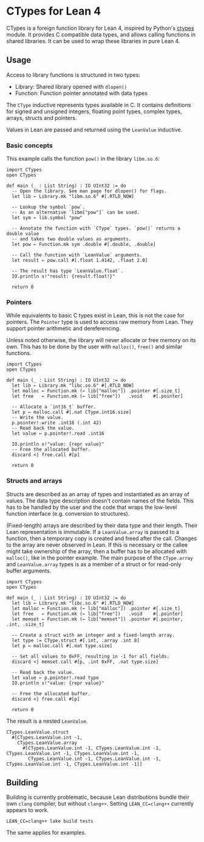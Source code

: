 # CTypes for Lean 4

CTypes is a foreign function library for Lean 4, inspired by Python's [ctypes](https://docs.python.org/3/library/ctypes.html) module.
It provides C compatible data types, and allows calling functions in shared libraries. It can be used to wrap these libraries in pure Lean 4.

## Usage

Access to library functions is structured in two types:

* Library: Shared library opened with `dlopen()`
* Function: Function pointer annotated with data types

The `CType` inductive represents types available in C.
It contains definitions for signed and unsigned integers, floating point types, complex types, arrays, structs and pointers.

Values in Lean are passed and returned using the `LeanValue` inductive.

### Basic concepts

This example calls the function `pow()` in the library `libm.so.6`:
```Lean
import CTypes
open CTypes

def main (_ : List String) : IO UInt32 := do
  -- Open the library. See man page for dlopen() for flags.
  let lib ← Library.mk "libm.so.6" #[.RTLD_NOW]

  -- Lookup the symbol `pow`.
  -- As an alternative `libm["pow"]` can be used.
  let sym ← lib.symbol "pow"

  -- Annotate the function with `CType` types. `pow()` returns a double value
  -- and takes two double values as arguments.
  let pow ← Function.mk sym .double #[.double, .double]

  -- Call the function with `LeanValue` arguments.
  let result ← pow.call #[.float 1.4142, .float 2.0]

  -- The result has type `LeanValue.float`.
  IO.println s!"result: {result.float!}"

  return 0
```

### Pointers

While equivalents to basic C types exist in Lean, this is not the case for pointers.
The `Pointer` type is used to access raw memory from Lean.
They support pointer arithmetic and dereferencing.

Unless noted otherwise, the library will never allocate or free memory on its own.
This has to be done by the user with `malloc()`, `free()` and similar functions.

```Lean
import CTypes
open CTypes

def main (_ : List String) : IO UInt32 := do
  let lib ← Library.mk "libc.so.6" #[.RTLD_NOW]
  let malloc ← Function.mk (← lib["malloc"]) .pointer #[.size_t]
  let free   ← Function.mk (← lib["free"])   .void    #[.pointer]

  -- Allocate a `int16_t` buffer.
  let p ← malloc.call #[.nat CType.int16.size]
  -- Write the value.
  p.pointer!.write .int16 (.int 42)
  -- Read back the value.
  let value ← p.pointer!.read .int16

  IO.println s!"value: {repr value}"
  -- Free the allocated buffer.
  discard <| free.call #[p]

  return 0
```

### Structs and arrays

Structs are described as an array of types and instantiated as an array of values.
The data type description doesn't contain names of the fields.
This has to be handled by the user and the code that wraps the low-level function interface (e.g. conversion to structures).

(Fixed-length) arrays are described by their data type and their length.
Their Lean representation is immutable.
If a `LeanValue.array` is passed to a function, then a temporary copy is created and freed after the call.
Changes to the array are never observed in Lean.
If this is necessary or the callee might take ownership of the array, then a buffer has to be allocated with `malloc()`, like in the pointer example.
The main purpose of the `CType.array` and `LeanValue.array` types is as a member of a struct or for read-only buffer arguments.

```Lean
import CTypes
open CTypes

def main (_ : List String) : IO UInt32 := do
  let lib ← Library.mk "libc.so.6" #[.RTLD_NOW]
  let malloc ← Function.mk (← lib["malloc"]) .pointer #[.size_t]
  let free   ← Function.mk (← lib["free"])   .void    #[.pointer]
  let memset ← Function.mk (← lib["memset"]) .pointer #[.pointer, .int, .size_t]

  -- Create a struct with an integer and a fixed-length array.
  let type := CType.struct #[.int, .array .int 8]
  let p ← malloc.call #[.nat type.size]

  -- Set all values to 0xFF, resulting in -1 for all fields.
  discard <| memset.call #[p, .int 0xFF, .nat type.size]

  -- Read back the value.
  let value ← p.pointer!.read type
  IO.println s!"value: {repr value}"

  -- Free the allocated buffer.
  discard <| free.call #[p]

  return 0
```

The result is a nested `LeanValue`.

```
CTypes.LeanValue.struct
  #[CTypes.LeanValue.int -1,
    CTypes.LeanValue.array
      #[CTypes.LeanValue.int -1, CTypes.LeanValue.int -1, CTypes.LeanValue.int -1, CTypes.LeanValue.int -1,
        CTypes.LeanValue.int -1, CTypes.LeanValue.int -1, CTypes.LeanValue.int -1, CTypes.LeanValue.int -1]]
```

## Building

Building is currently problematic, because Lean distributions bundle their own `clang` compiler, but without `clang++`.
Setting `LEAN_CC=clang++` currently appears to work.

```
LEAN_CC=clang++ lake build tests
```

The same applies for examples.
